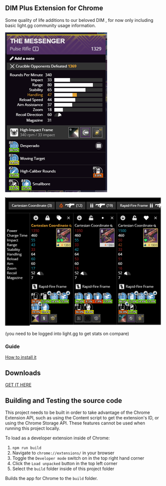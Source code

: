 ## DIM Plus Extension for Chrome

Some quality of life additions to our beloved DIM , for now only including basic light.gg community usage information.

![Alt text](./1_lightgg_integration.png?raw=true "My precious Messenger")

![Alt text](./2_lightgg_integration_compare.png?raw=true "Compare")

(you need to be logged into light.gg to get stats on compare)

### Guide
[How to install it](https://www.youtube.com/watch?v=em6Nu4GzXnA&ab_channel=LeoN)

## Downloads
[GET IT HERE](https://github.com/leonardoneumann/DimPlus/releases/)


## Building and Testing the source code

This project needs to be built in order to take advantage of the Chrome Extension API, such as using the Content script to get the extension's ID, or using the Chrome Storage API. These features cannot be used when running this project locally.

To load as a developer extension inside of Chrome:

1. `npm run build` <br>
2. Navigate to `chrome://extensions/` in your browser <br>
3. Toggle the `Developer mode` switch on in the top right hand corner <br>
4. Click the `Load unpacked` button in the top left corner <br>
5. Select the `build` folder inside of this project folder <br>

Builds the app for Chrome to the `build` folder.<br>

